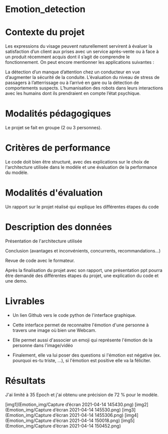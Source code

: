 # Emotion_detection

# Contexte du projet

Les expressions du visage peuvent naturellement servirent à évaluer la satisfaction d’un client aux prises avec un service après-vente ou à face à un produit récemment acquis dont il s’agit de comprendre le fonctionnement. On peut encore mentionner les applications suivantes :

La détection d’un manque d’attention chez un conducteur en vue d’augmenter la sécurité de la conduite.
L’évaluation du niveau de stress de passagers à l’atterrissage ou à l’arrivé en gare ou la détection de comportements suspects.
L’humanisation des robots dans leurs interactions avec les humains dont ils prendraient en compte l’état psychique.


# Modalités pédagogiques

Le projet se fait en groupe (2 ou 3 personnes).

# Critères de performance

Le code doit bien être structuré, avec des explications sur le choix de l'architecture utilisée dans le modèle et une évaluation de la performance du modèle.

# Modalités d'évaluation

Un rapport sur le projet réalisé qui explique les différentes étapes du code

# Description des données

Présentation de l'architecture utilisée

Conclusion (avantages et inconvénients, concurrents, recommandations…)

Revue de code avec le formateur.

Après la finalisation du projet avec son rapport, une présentation ppt pourra être demandé des différentes étapes du projet, une explication du code et une demo.

# Livrables

- Un lien Github vers le code python de l'interface graphique. 

- Cette interface permet de reconnaitre l'émotion d'une personne à travers une image où bien une Webcam.

- Elle permet aussi d'associer un emoji qui représente l'émotion de la personne dans l'image/vidéo

- Finalement, elle va lui poser des questions si l'émotion est négative (ex. pourquoi es-tu triste, ...), si l'émotion est positive elle va la féliciter.

# Résultats

J'ai limité à 35 Epoch et j'ai obtenu une précision de 72 % pour le modèle.

[img1](Emotion_img/Capture d’écran 2021-04-14 145430.png)
[img2](Emotion_img/Capture d’écran 2021-04-14 145530.png)
[img3](Emotion_img/Capture d’écran 2021-04-14 1455306.png)
[img4](Emotion_img/Capture d’écran 2021-04-14 150018.png)
[img5](Emotion_img/Capture d’écran 2021-04-14 150452.png)
